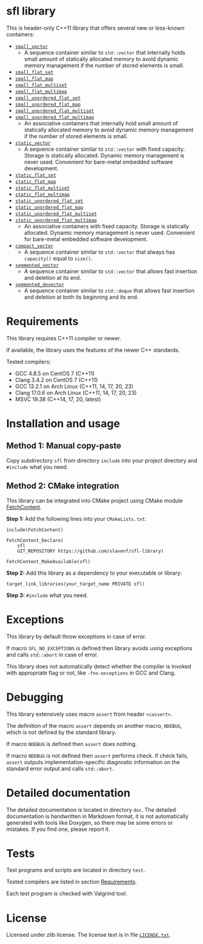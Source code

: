 # sfl library

This is header-only C++11 library that offers several new or less-known containers:

  * [`small_vector`](doc/small_vector.md)
    * A sequence container similar to `std::vector` that internally holds small amount of statically allocated memory to avoid dynamic memory management if the number of stored elements is small.
  * [`small_flat_set`](doc/small_flat_set.md)
  * [`small_flat_map`](doc/small_flat_map.md)
  * [`small_flat_multiset`](doc/small_flat_multiset.md)
  * [`small_flat_multimap`](doc/small_flat_multimap.md)
  * [`small_unordered_flat_set`](doc/small_unordered_flat_set.md)
  * [`small_unordered_flat_map`](doc/small_unordered_flat_map.md)
  * [`small_unordered_flat_multiset`](doc/small_unordered_flat_multiset.md)
  * [`small_unordered_flat_multimap`](doc/small_unordered_flat_multimap.md)
    * An associative containers that internally hold small amount of statically allocated memory to avoid dynamic memory management if the number of stored elements is small.
  * [`static_vector`](doc/static_vector.md)
    * A sequence container similar to `std::vector` with fixed capacity. Storage is statically allocated. Dynamic memory management is never used. Convenient for bare-metal embedded software development.
  * [`static_flat_set`](doc/static_flat_set.md)
  * [`static_flat_map`](doc/static_flat_map.md)
  * [`static_flat_multiset`](doc/static_flat_multiset.md)
  * [`static_flat_multimap`](doc/static_flat_multimap.md)
  * [`static_unordered_flat_set`](doc/static_unordered_flat_set.md)
  * [`static_unordered_flat_map`](doc/static_unordered_flat_map.md)
  * [`static_unordered_flat_multiset`](doc/static_unordered_flat_multiset.md)
  * [`static_unordered_flat_multimap`](doc/static_unordered_flat_multimap.md)
    * An associative containers with fixed capacity. Storage is statically allocated. Dynamic memory management is never used. Convenient for bare-metal embedded software development.
  * [`compact_vector`](doc/compact_vector.md)
    * A sequence container similar to `std::vector` that always has `capacity()` equal to `size()`.
  * [`segmented_vector`](doc/segmented_vector.md)
    * A sequence container similar to `std::vector` that allows fast insertion and deletion at its end.
  * [`segmented_devector`](doc/segmented_devector.md)
    * A sequence container similar to `std::deque` that allows fast insertion and deletion at both its beginning and its end.



# Requirements

This library requires C++11 compiler or newer.

If available, the library uses the features of the newer C++ standards.

Tested compilers:
* GCC 4.8.5 on CentOS 7 (C++11)
* Clang 3.4.2 on CentOS 7 (C++11)
* GCC 13.2.1 on Arch Linux (C++11, 14, 17, 20, 23)
* Clang 17.0.6 on Arch Linux (C++11, 14, 17, 20, 23)
* MSVC 19.38 (C++14, 17, 20, latest)



# Installation and usage

## Method 1: Manual copy-paste

Copy subdirectory `sfl` from directory `include` into your project directory and `#include` what you need.

## Method 2: CMake integration

This library can be integrated into CMake project using CMake module [FetchContent](https://cmake.org/cmake/help/latest/module/FetchContent.html).

**Step 1:** Add the following lines into your `CMakeLists.txt`:

```
include(FetchContent)

FetchContent_Declare(
    sfl
    GIT_REPOSITORY https://github.com/slavenf/sfl-library)

FetchContent_MakeAvailable(sfl)
```

**Step 2:** Add this library as a dependency to your executable or library:

```
target_link_libraries(your_target_name PRIVATE sfl)
```

**Step 3:** `#include` what you need.



# Exceptions

This library by default throw exceptions in case of error.

If macro `SFL_NO_EXCEPTIONS` is defined then library avoids using exceptions and calls `std::abort` in case of error.

This library does not automatically detect whether the compiler is invoked with appropriate flag or not, like `-fno-exceptions` in GCC and Clang.



# Debugging

This library extensively uses macro `assert` from header `<cassert>`.

The definition of the macro `assert` depends on another macro, `NDEBUG`, which is not defined by the standard library.

If macro `NDEBUG` is defined then `assert` does nothing.

If macro `NDEBUG` is not defined then `assert` performs check. If check fails, `assert` outputs implementation-specific diagnostic information on the standard error output and calls `std::abort`.



# Detailed documentation

The detailed documentation is located in directory `doc`. The detailed documentation is handwritten in Markdown format, it is not automatically generated with tools like Doxygen, so there may be some errors or mistakes. If you find one, please report it.



# Tests

Test programs and scripts are located in directory `test`.

Tested compilers are listed in section [Requirements](#requirements).

Each test program is checked with Valgrind tool.



# License

Licensed under zlib license. The license text is in file [`LICENSE.txt`](LICENSE.txt).
